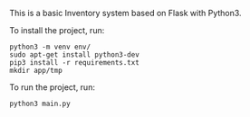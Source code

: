 This is a basic Inventory system based on Flask with Python3.

To install the project, run:
```
python3 -m venv env/
sudo apt-get install python3-dev
pip3 install -r requirements.txt
mkdir app/tmp
```

To run the project, run:
```
python3 main.py
```
